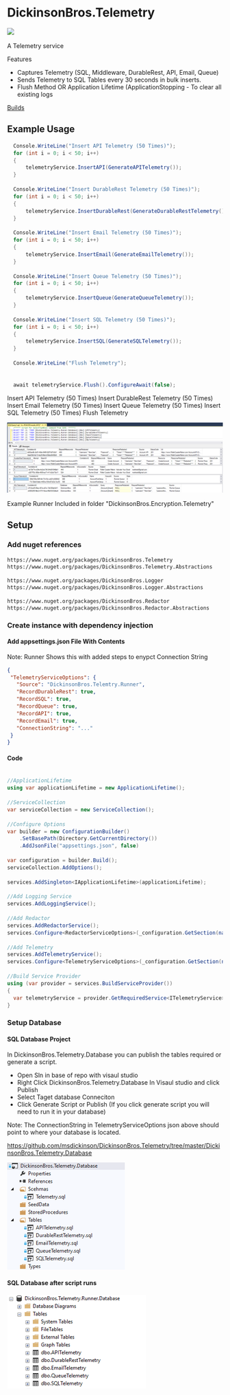 # DickinsonBros.Telemetry

<a href="https://www.nuget.org/packages/DickinsonBros.Telemetry/">
    <img src="https://img.shields.io/nuget/v/DickinsonBros.Telemetry">
</a>

A Telemetry service

Features
* Captures Telemetry (SQL, Middleware, DurableRest, API, Email, Queue)
* Sends Telemetry to SQL Tables every 30 seconds in bulk inserts.
* Flush Method OR Application Lifetime (ApplicationStopping - To clear all existing logs

<a href="https://dev.azure.com/marksamdickinson/DickinsonBros/_build?definitionScope=%5CDickinsonBros.Telemetry">Builds</a>

<h2>Example Usage</h2>

```C#
  Console.WriteLine("Insert API Telemetry (50 Times)");
  for (int i = 0; i < 50; i++)
  {
      telemetryService.InsertAPI(GenerateAPITelemetry());
  }

  Console.WriteLine("Insert DurableRest Telemetry (50 Times)");
  for (int i = 0; i < 50; i++)
  {
      telemetryService.InsertDurableRest(GenerateDurableRestTelemetry());
  }

  Console.WriteLine("Insert Email Telemetry (50 Times)");
  for (int i = 0; i < 50; i++)
  {
      telemetryService.InsertEmail(GenerateEmailTelemetry());
  }

  Console.WriteLine("Insert Queue Telemetry (50 Times)");
  for (int i = 0; i < 50; i++)
  {
      telemetryService.InsertQueue(GenerateQueueTelemetry());
  }

  Console.WriteLine("Insert SQL Telemetry (50 Times)");
  for (int i = 0; i < 50; i++)
  {
      telemetryService.InsertSQL(GenerateSQLTelemetry());
  }

  Console.WriteLine("Flush Telemetry");


  await telemetryService.Flush().ConfigureAwait(false);
```
  Insert API Telemetry (50 Times)
  Insert DurableRest Telemetry (50 Times)
  Insert Email Telemetry (50 Times)
  Insert Queue Telemetry (50 Times)
  Insert SQL Telemetry (50 Times)
  Flush Telemetry

![Alt text](https://raw.githubusercontent.com/msdickinson/DickinsonBros.Telemetry/develop/Telemetry.PNG)

Example Runner Included in folder "DickinsonBros.Encryption.Telemetry"

<h2>Setup</h2>

<h3>Add nuget references</h3>

    https://www.nuget.org/packages/DickinsonBros.Telemetry
    https://www.nuget.org/packages/DickinsonBros.Telemetry.Abstractions
    
    https://www.nuget.org/packages/DickinsonBros.Logger
    https://www.nuget.org/packages/DickinsonBros.Logger.Abstractions
    
    https://www.nuget.org/packages/DickinsonBros.Redactor
    https://www.nuget.org/packages/DickinsonBros.Redactor.Abstractions

<h3>Create instance with dependency injection</h3>

<h4>Add appsettings.json File With Contents</h4>

Note: Runner Shows this with added steps to enypct Connection String

 ```json  
{
  "TelemetryServiceOptions": {
    "Source": "DickinsonBros.Telemtry.Runner",
    "RecordDurableRest": true,
    "RecordSQL": true,
    "RecordQueue": true,
    "RecordAPI": true,
    "RecordEmail": true,
    "ConnectionString": "..."
  }
}
 ```    
<h4>Code</h4>

```c#

//ApplicationLifetime
using var applicationLifetime = new ApplicationLifetime();

//ServiceCollection
var serviceCollection = new ServiceCollection();

//Configure Options
var builder = new ConfigurationBuilder()
    .SetBasePath(Directory.GetCurrentDirectory())
    .AddJsonFile("appsettings.json", false)

var configuration = builder.Build();
serviceCollection.AddOptions();

services.AddSingleton<IApplicationLifetime>(applicationLifetime);

//Add Logging Service
services.AddLoggingService();

//Add Redactor
services.AddRedactorService();
services.Configure<RedactorServiceOptions>(_configuration.GetSection(nameof(RedactorServiceOptions)));

//Add Telemetry
services.AddTelemetryService();
services.Configure<TelemetryServiceOptions>(_configuration.GetSection(nameof(TelemetryServiceOptions)));

//Build Service Provider 
using (var provider = services.BuildServiceProvider())
{
  var telemetryService = provider.GetRequiredService<ITelemetryService>();
}
```

<h3>Setup Database</h3>

<h4>SQL Database Project</h4>

In DickinsonBros.Telemetry.Database you can publish the tables required or generate a script.

* Open Sln in base of repo with visaul studio 
* Right Click DickinsonBros.Telemetry.Database In Visaul studio and click Publish
* Select Taget database Conneciton
* Click Generate Script or Publish (If you click generate script you will need to run it in your database)

Note: The ConnectionString in TelemetryServiceOptions json above should point to where your database is located.

https://github.com/msdickinson/DickinsonBros.Telemetry/tree/master/DickinsonBros.Telemetry.Database

![Alt text](https://raw.githubusercontent.com/msdickinson/DickinsonBros.Telemetry/develop/SQLDatabaseProject.PNG)

<h4>SQL Database after script runs</h4>

![Alt text](https://raw.githubusercontent.com/msdickinson/DickinsonBros.Telemetry/develop/SQLDatabaseExample.PNG)

